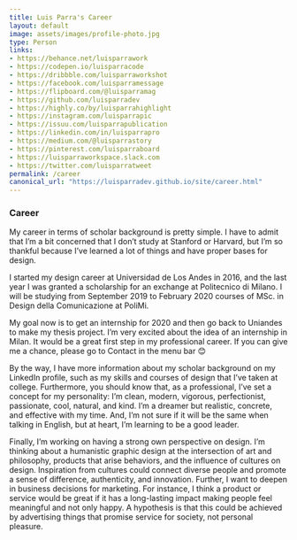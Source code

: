 ```yaml
---
title: Luis Parra's Career
layout: default
image: assets/images/profile-photo.jpg
type: Person
links:
- https://behance.net/luisparrawork
- https://codepen.io/luisparracode
- https://dribbble.com/luisparraworkshot
- https://facebook.com/luisparramessage
- https://flipboard.com/@luisparramag
- https://github.com/luisparradev
- https://highly.co/by/luisparrahighlight
- https://instagram.com/luisparrapic
- https://issuu.com/luisparrapublication
- https://linkedin.com/in/luisparrapro
- https://medium.com/@luisparrastory
- https://pinterest.com/luisparraboard
- https://luisparraworkspace.slack.com
- https://twitter.com/luisparratweet
permalink: /career
canonical_url: "https://luisparradev.github.io/site/career.html"
---
```


<h3>Career</h3>

<p>My career in terms of scholar background is pretty simple. I have to admit that I’m a bit concerned that I don’t study at Stanford or Harvard, but I’m so thankful because I’ve learned a lot of things and have proper bases for design.
</p>

<p>I started my design career at Universidad de Los Andes in 2016, and the last year I was granted a scholarship for an exchange at Politecnico di Milano. I will be studying from September 2019 to February 2020 courses of MSc. in Design della Comunicazione at PoliMi.
</p>

<p>My goal now is to get an internship for 2020 and then go back to Uniandes to make my thesis project. I’m very excited about the idea of an internship in Milan. It would be a great first step in my professional career. If you can give me a chance, please go to Contact in the menu bar 😊
</p>

<p>By the way, I have more information about my scholar background on my LinkedIn profile, such as my skills and courses of design that I’ve taken at college. Furthermore, you should know that, as a professional, I’ve set a concept for my personality: I’m clean, modern, vigorous, perfectionist, passionate, cool, natural, and kind. I’m a dreamer but realistic, concrete, and effective with my time. And, I’m not sure if it will be the same when talking in English, but at heart, I’m learning to be a good leader.
</p>

<p>Finally, I’m working on having a strong own perspective on design. I’m thinking about a humanistic graphic design at the intersection of art and philosophy, products that arise behaviors, and the influence of cultures on design. Inspiration from cultures could connect diverse people and promote a sense of difference, authenticity, and innovation. Further, I want to deepen in business decisions for marketing. For instance, I think a product or service would be great if it has a long-lasting impact making people feel meaningful and not only happy. A hypothesis is that this could be achieved by advertising things that promise service for society, not personal pleasure.
</p>
